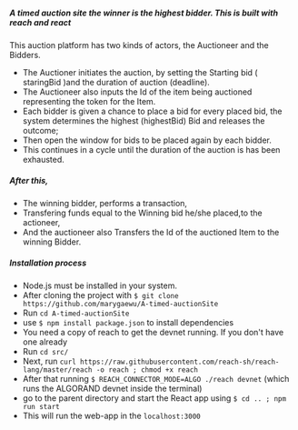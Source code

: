 ##### A timed auction site the winner is the highest bidder. This is built with reach and react

This auction platform has two kinds of actors, the Auctioneer and the Bidders.
*	The Auctioner initiates the auction, by setting the Starting bid ( staringBid )and the duration of auction (deadline).
*	The Auctioneer also inputs the Id of the item being auctioned representing the token for the Item.
*	Each bidder is given a chance to place a bid for every placed bid, the system determines the highest (highestBid) Bid and releases the outcome;
*	Then open the window for bids to be placed again by each bidder.
*	This continues in a cycle until the duration of the auction is has been exhausted.

##### After this,
*	The winning bidder, performs a transaction,
*	Transfering funds equal to the Winning bid he/she placed,to the actioneer,
*	And the auctioneer also Transfers the Id of the auctioned Item to the winning Bidder.

##### Installation process
*	Node.js must be installed in your system.
*	After cloning the project with `$ git clone https://github.com/marygaewu/A-timed-auctionSite`
*	Run `cd A-timed-auctionSite`
*	use `$ npm install package.json` to install dependencies
*	You need a copy of reach to get the devnet running. If you don't have one already
*	Run `cd src/`
*	Next, run `curl https://raw.githubusercontent.com/reach-sh/reach-lang/master/reach -o reach ; chmod +x reach`
*	After that running `$ REACH_CONNECTOR_MODE=ALGO ./reach devnet` (which runs the ALGORAND devnet inside the terminal)
*	go to the parent directory and start the React app using `$ cd .. ; npm run start`
*	This will run the web-app in the `localhost:3000`


